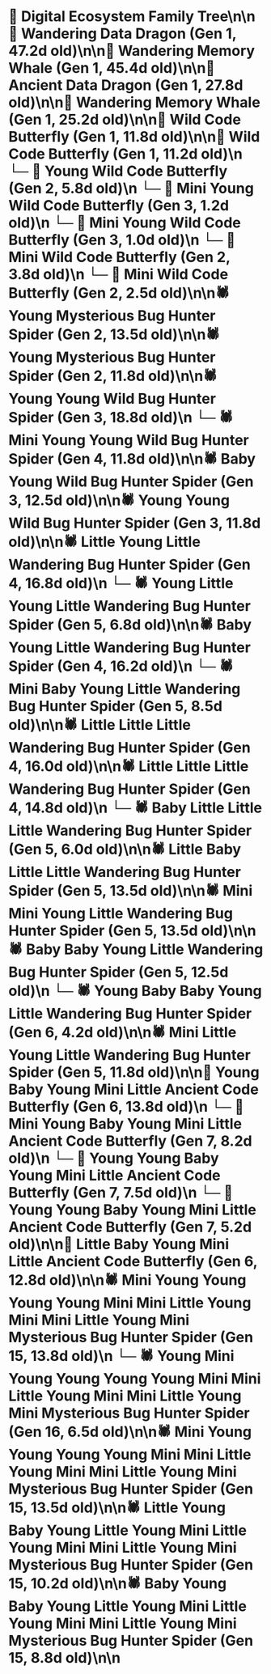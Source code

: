 # 🌳 Digital Ecosystem Family Tree\n\n🐉 Wandering Data Dragon (Gen 1, 47.2d old)\n\n🐋 Wandering Memory Whale (Gen 1, 45.4d old)\n\n🐉 Ancient Data Dragon (Gen 1, 27.8d old)\n\n🐋 Wandering Memory Whale (Gen 1, 25.2d old)\n\n🦋 Wild Code Butterfly (Gen 1, 11.8d old)\n\n🦋 Wild Code Butterfly (Gen 1, 11.2d old)\n  └─ 🦋 Young Wild Code Butterfly (Gen 2, 5.8d old)\n    └─ 🦋 Mini Young Wild Code Butterfly (Gen 3, 1.2d old)\n    └─ 🦋 Mini Young Wild Code Butterfly (Gen 3, 1.0d old)\n  └─ 🦋 Mini Wild Code Butterfly (Gen 2, 3.8d old)\n  └─ 🦋 Mini Wild Code Butterfly (Gen 2, 2.5d old)\n\n🕷️ Young Mysterious Bug Hunter Spider (Gen 2, 13.5d old)\n\n🕷️ Young Mysterious Bug Hunter Spider (Gen 2, 11.8d old)\n\n🕷️ Young Young Wild Bug Hunter Spider (Gen 3, 18.8d old)\n  └─ 🕷️ Mini Young Young Wild Bug Hunter Spider (Gen 4, 11.8d old)\n\n🕷️ Baby Young Wild Bug Hunter Spider (Gen 3, 12.5d old)\n\n🕷️ Young Young Wild Bug Hunter Spider (Gen 3, 11.8d old)\n\n🕷️ Little Young Little Wandering Bug Hunter Spider (Gen 4, 16.8d old)\n  └─ 🕷️ Young Little Young Little Wandering Bug Hunter Spider (Gen 5, 6.8d old)\n\n🕷️ Baby Young Little Wandering Bug Hunter Spider (Gen 4, 16.2d old)\n  └─ 🕷️ Mini Baby Young Little Wandering Bug Hunter Spider (Gen 5, 8.5d old)\n\n🕷️ Little Little Little Wandering Bug Hunter Spider (Gen 4, 16.0d old)\n\n🕷️ Little Little Little Wandering Bug Hunter Spider (Gen 4, 14.8d old)\n  └─ 🕷️ Baby Little Little Little Wandering Bug Hunter Spider (Gen 5, 6.0d old)\n\n🕷️ Little Baby Little Little Wandering Bug Hunter Spider (Gen 5, 13.5d old)\n\n🕷️ Mini Mini Young Little Wandering Bug Hunter Spider (Gen 5, 13.5d old)\n\n🕷️ Baby Baby Young Little Wandering Bug Hunter Spider (Gen 5, 12.5d old)\n  └─ 🕷️ Young Baby Baby Young Little Wandering Bug Hunter Spider (Gen 6, 4.2d old)\n\n🕷️ Mini Little Young Little Wandering Bug Hunter Spider (Gen 5, 11.8d old)\n\n🦋 Young Baby Young Mini Little Ancient Code Butterfly (Gen 6, 13.8d old)\n  └─ 🦋 Mini Young Baby Young Mini Little Ancient Code Butterfly (Gen 7, 8.2d old)\n  └─ 🦋 Young Young Baby Young Mini Little Ancient Code Butterfly (Gen 7, 7.5d old)\n  └─ 🦋 Young Young Baby Young Mini Little Ancient Code Butterfly (Gen 7, 5.2d old)\n\n🦋 Little Baby Young Mini Little Ancient Code Butterfly (Gen 6, 12.8d old)\n\n🕷️ Mini Young Young Young Young Mini Mini Little Young Mini Mini Little Young Mini Mysterious Bug Hunter Spider (Gen 15, 13.8d old)\n  └─ 🕷️ Young Mini Young Young Young Young Mini Mini Little Young Mini Mini Little Young Mini Mysterious Bug Hunter Spider (Gen 16, 6.5d old)\n\n🕷️ Mini Young Young Young Young Mini Mini Little Young Mini Mini Little Young Mini Mysterious Bug Hunter Spider (Gen 15, 13.5d old)\n\n🕷️ Little Young Baby Young Little Young Mini Little Young Mini Mini Little Young Mini Mysterious Bug Hunter Spider (Gen 15, 10.2d old)\n\n🕷️ Baby Young Baby Young Little Young Mini Little Young Mini Mini Little Young Mini Mysterious Bug Hunter Spider (Gen 15, 8.8d old)\n\n